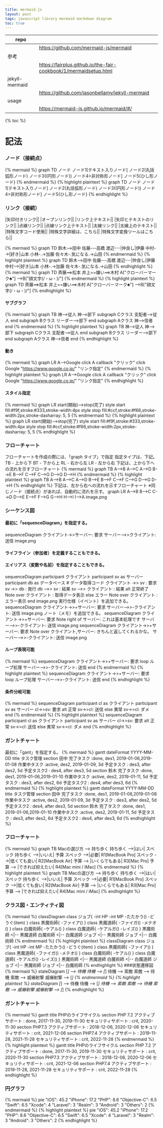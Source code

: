 ```yaml
---
title: mermaid.js
layout: post
tags: javascript library mermaid markdown diagram
toc: true
---
```

|repo||
|-|-|
  ||https://github.com/mermaid-js/mermaid|
|参考||
||https://fairplus.github.io/the-fair-cookbook/1/mermaidsetup.html|
|jekyll-mermaid||
||https://github.com/jasonbellamy/jekyll-mermaid|
|usage||
||https://mermaid-js.github.io/mermaid/#/|

{% toc %}

# 記法

### ノード（接続点）

{% mermaid %}
graph TD
    ノード
    ノード1[テキスト入りノード]
    ノード2(丸括弧形ノード)
    ノード3((円形ノード))
    ノード4>非対称形ノード]
    ノード5{ひし形ノード}
{% endmermaid %}
{% highlight plaintext %}
graph TD
    ノード
    ノード1[テキスト入りノード]
    ノード2(丸括弧形ノード)
    ノード3((円形ノード))
    ノード4>非対称形ノード]
    ノード5{ひし形ノード}
{% endhighlight %}
### リンク（接続）
|矢印付きリンク||
|オープンリンク||
|リンク上テキスト||
|矢印とテキストのリンク||
|点線リンク||
|点線リンク上テキスト||
|太線リンク||
|太線上のテキスト||
|特殊文字コード使用||
|特殊文字詳細は、こちら||
|特殊文字変換ツールはこちら||

{% mermaid %}
graph TD
    鈴木-->田中
    佐藤---高橋
    渡辺---|仲良し|伊藤
    中村-->|好き|山本
    小林-.->加藤
    佐々木-.気になる.->山田
{% endmermaid %}
{% highlight plaintext %}
graph TD
    鈴木-->田中
    佐藤---高橋
    渡辺---|仲良し|伊藤
    中村-->|好き|山本
    小林-.->加藤
    佐々木-.気になる.->山田
{% endhighlight %}
{% mermaid %}
graph TD
    斉藤==>松本
    井上==嫌い==>木村
    A["クローバーマーク&clubs;"] -->B["顔文字(/・&omega;・)/"]
{% endmermaid %}
{% highlight plaintext %}
graph TD
    斉藤==>松本
    井上==嫌い==>木村
    A["クローバーマーク&clubs;"] -->B["顔文字(/・&omega;・)/"]
{% endhighlight %}
#### サブグラフ
{% mermaid %}
graph TB
    神-->従人
    神-->部下
    subgraph Cクラス
    支配者-->従人
    end
    subgraph Bクラス
    リーダー-->部下
    end
    subgraph Aクラス
    神-->信者
    end
{% endmermaid %}
{% highlight plaintext %}
graph TB
    神-->従人
    神-->部下
    subgraph Cクラス
    支配者-->従人
    end
    subgraph Bクラス
    リーダー-->部下
    end
    subgraph Aクラス
    神-->信者
    end
{% endhighlight %}
#### 動き
{% mermaid %}
graph LR
    A-->Google
    click A callback "クリック"
    click Google "https://www.google.co.jp/" "リンク指定"
{% endmermaid %}
{% highlight plaintext %}
graph LR
    A-->Google
    click A callback "クリック"
    click Google "https://www.google.co.jp/" "リンク指定"
{% endhighlight %}
#### スタイル指定
{% mermaid %}
graph LR
    start(開始)-->stop(完了)
    style start fill:#f9f,stroke:#333,stroke-width:4px
    style stop fill:#ccf,stroke:#f66,stroke-width:2px,stroke-dasharray: 5, 5
{% endmermaid %}
{% highlight plaintext %}
graph LR
    start(開始)-->stop(完了)
    style start fill:#f9f,stroke:#333,stroke-width:4px
    style stop fill:#ccf,stroke:#f66,stroke-width:2px,stroke-dasharray: 5, 5
{% endhighlight %}
### フローチャート
フローチャートを作成の際には、「graph タイプ」で指定
指定タイプは、下記。
TB - 上から下
BT - 下から上
RL - 右から左
LR - 左から右
下記は、上から下への流れを示すフローチャート
{% mermaid %}
graph TB
    A-->B
    A-->C
    A-->D
    B-->E
    B-->F
    C-->F
    C-->G
    D-->G
    D-->H
{% endmermaid %}
{% highlight plaintext %}
graph TB
    A-->B
    A-->C
    A-->D
    B-->E
    B-->F
    C-->F
    C-->G
    D-->G
    D-->H
{% endhighlight %}
下記は、左から右への流れを示すフローチャート
※同じノード（接続点）があれば、自動的に流れを示す。
graph LR
    A-->B
    B-->C
    C-->D
    D-->E
    E-->F
    F-->G
    G-->H
    H-->I
    I-->A
image.png
### シーケンス図
#### 最初に「sequenceDiagram」を指定する。
sequenceDiagram
    クライアント->>サーバー: 要求
    サーバー-->>クライアント: 送信
image.png
#### ライフライン（参加者）を定義することもできる。
#### エイリアス（変数や名前）を指定することもできる。
sequenceDiagram
    participant クライアント
    participant sv as サーバー
    participant db as データベース
    # データ取得コード
    クライアント ->> sv : 要求
    sv ->> db : 発行
    db -->> sv : 結果
    sv -->> クライアント : 結果
    alt 正常終了
        Note over クライアント : 取得データ表示
    else エラー
        Note over クライアント : エラー表示
    end
image.png
実行仕様（イベント）を追加できる。
sequenceDiagram
    クライアント->>+サーバー: 要求
    サーバー-->>-クライアント: 送信
image.png
ノート（メモ）を追加できる。
sequenceDiagram
    クライアント->>+サーバー: 要求
    Note right of サーバー: これは基本処理です
    サーバー-->>-クライアント: 送信
image.png
sequenceDiagram
    クライアント->>+サーバー: 要求
    Note over クライアント,サーバー: きちんと返してくれるかな。
    サーバー-->>-クライアント: 送信
image.png
#### ループ表現可能
{% mermaid %}
sequenceDiagram
    クライアント->>+サーバー: 要求
    loop ループ処理
        サーバー-->>-クライアント: 送信
    end
{% endmermaid %}
{% highlight plaintext %}
sequenceDiagram
    クライアント->>+サーバー: 要求
    loop ループ処理
        サーバー-->>-クライアント: 送信
    end
{% endhighlight %}
#### 条件分岐可能
{% mermaid %}
sequenceDiagram
    participant cl as クライアント
    participant sv as サーバー
    cl->>sv: 要求
    alt 正常
        sv->>cl: 送信
    else 異常
        sv->>cl: ダメ
    end
{% endmermaid %}
{% highlight plaintext %}
sequenceDiagram
    participant cl as クライアント
    participant sv as サーバー
    cl->>sv: 要求
    alt 正常
        sv->>cl: 送信
    else 異常
        sv->>cl: ダメ
    end
{% endhighlight %}
### ガントチャート
最初に「gant」を指定する。
{% mermaid %}
gantt
    dateFormat  YYYY-MM-DD
    title タスク管理
    section 田中
    完了タスク            :done,    des1, 2019-01-06,2019-01-08
    作業中タスク               :active,  des2, 2019-01-09, 3d
    予定タスク               :         des3, after des2, 5d
    予定タスク2              :         des4, after des3, 5d
    section 鈴木
    完了タスク            :done,    des1, 2019-01-06,2019-01-10
    作業中タスク               :active,  des2, 2019-01-11, 5d
    予定タスク               :         des3, after des2, 6d
    予定タスク2              :         des4, after des3, 6d
{% endmermaid %}
{% highlight plaintext %}
gantt
    dateFormat  YYYY-MM-DD
    title タスク管理
    section 田中
    完了タスク            :done,    des1, 2019-01-06,2019-01-08
    作業中タスク               :active,  des2, 2019-01-09, 3d
    予定タスク               :         des3, after des2, 5d
    予定タスク2              :         des4, after des3, 5d
    section 鈴木
    完了タスク            :done,    des1, 2019-01-06,2019-01-10
    作業中タスク               :active,  des2, 2019-01-11, 5d
    予定タスク               :         des3, after des2, 6d
    予定タスク2              :         des4, after des3, 6d
{% endhighlight %}
### フローチャート
{% mermaid %}
graph TB
  Macの選び方 --> 持ち歩く
  持ち歩く -->|はい| スペック
  持ち歩く -->|いいえ| 予算
  スペック -->|必要| R1[MacBook Pro]
  スペック -->|低くても良い| R2[MacBook Air]
  予算 --> |いくらでもある| R3[Mac Pro]
  予算 --> |できれば抑えたい| R4[Mac mini / iMac]
{% endmermaid %}
{% highlight plaintext %}
graph TB
  Macの選び方 --> 持ち歩く
  持ち歩く -->|はい| スペック
  持ち歩く -->|いいえ| 予算
  スペック -->|必要| R1[MacBook Pro]
  スペック -->|低くても良い| R2[MacBook Air]
  予算 --> |いくらでもある| R3[Mac Pro]
  予算 --> |できれば抑えたい| R4[Mac mini / iMac]
{% endhighlight %}
### クラス図・エンティティ図
{% mermaid %}
classDiagram
  class ジョブ{
    -int HP
    -int MP
    -たたかう()
    -どうぐ(item)
  }
  class 黒魔術師{
    -ファイア()
  }
  class 黒魔道師{
    -ファイガ()
    -メテオ()
  }
  class 白魔術師{
    -ケアル()
  }
  class 白魔道師{
    -ケアルガ()
    -レイズ()
  }
  黒魔術師 <|-- 黒魔道師
  白魔術師 <|-- 白魔道師
  ジョブ <|-- 黒魔術師
  ジョブ <|-- 白魔術師
{% endmermaid %}
{% highlight plaintext %}
classDiagram
  class ジョブ{
    -int HP
    -int MP
    -たたかう()
    -どうぐ(item)
  }
  class 黒魔術師{
    -ファイア()
  }
  class 黒魔道師{
    -ファイガ()
    -メテオ()
  }
  class 白魔術師{
    -ケアル()
  }
  class 白魔道師{
    -ケアルガ()
    -レイズ()
  }
  黒魔術師 <|-- 黒魔道師
  白魔術師 <|-- 白魔道師
  ジョブ <|-- 黒魔術師
  ジョブ <|-- 白魔術師
{% endhighlight %}
###状態遷移図
{% mermaid %}
stateDiagram
  [*] --> 待機
  待機 --> [*]
  待機 --> 索敵
  索敵 --> 待機
  索敵 --> 威嚇射撃
  威嚇射撃 --> [*]
{% endmermaid %}
{% highlight plaintext %}
stateDiagram
  [*] --> 待機
  待機 --> [*]
  待機 --> 索敵
  索敵 --> 待機
  索敵 --> 威嚇射撃
  威嚇射撃 --> [*]
{% endhighlight %}
### ガントチャート
{% mermaid %}
gantt
  title PHPのライフサイクル
  section PHP 7.2
    アクティブサポート      : done, 2017-11-30, 2019-11-30
    セキュリティサポート     : crit, 2020-11-30
  section PHP7.3
    アクティブサポート      : 2018-12-06, 2020-12-06
    セキュリティサポート     : crit, 2021-12-06
  section PHP7.4
    アクティブサポート      : 2019-11-28, 2021-11-28
    セキュリティサポート     : crit, 2022-11-28
{% endmermaid %}
{% highlight plaintext %}
gantt
  title PHPのライフサイクル
  section PHP 7.2
    アクティブサポート      : done, 2017-11-30, 2019-11-30
    セキュリティサポート     : crit, 2020-11-30
  section PHP7.3
    アクティブサポート      : 2018-12-06, 2020-12-06
    セキュリティサポート     : crit, 2021-12-06
  section PHP7.4
    アクティブサポート      : 2019-11-28, 2021-11-28
    セキュリティサポート     : crit, 2022-11-28
{% endhighlight %}
### 円グラフ
{% mermaid %}
pie
  "iOS": 45.2
  "iPhone": 17.2
  "PHP": 8.6
  "Objective-C": 6.5
  "Swift": 6.5
  "Xcode": 4
  "Laravel": 3
  "Realm": 3
  "Android": 3
  "Others": 2
{% endmermaid %}
{% highlight plaintext %}
pie
  "iOS": 45.2
  "iPhone": 17.2
  "PHP": 8.6
  "Objective-C": 6.5
  "Swift": 6.5
  "Xcode": 4
  "Laravel": 3
  "Realm": 3
  "Android": 3
  "Others": 2
{% endhighlight %}
